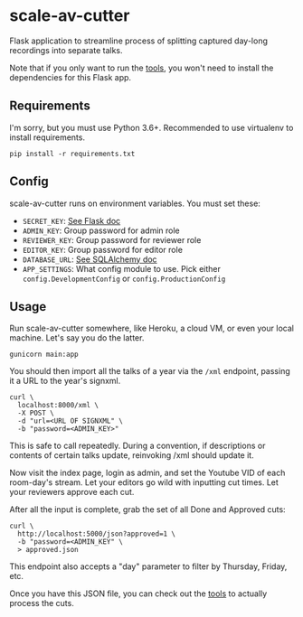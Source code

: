 scale-av-cutter
===

Flask application to streamline process of splitting captured day-long
recordings into separate talks.

Note that if you only want to run the [tools](./tools), you won't need to
install the dependencies for this Flask app.


Requirements
---

I'm sorry, but you must use Python 3.6+. Recommended to use virtualenv to
install requirements.

```
pip install -r requirements.txt
```


Config
---

scale-av-cutter runs on environment variables. You must set these:

- `SECRET_KEY`: [See Flask doc](https://flask.palletsprojects.com/en/1.1.x/config/#SECRET_KEY)
- `ADMIN_KEY`: Group password for admin role
- `REVIEWER_KEY`: Group password for reviewer role
- `EDITOR_KEY`: Group password for editor role
- `DATABASE_URL`: [See SQLAlchemy doc](https://docs.sqlalchemy.org/en/13/core/engines.html#database-urls)
- `APP_SETTINGS`: What config module to use. Pick either `config.DevelopmentConfig` or `config.ProductionConfig`


Usage
---

Run scale-av-cutter somewhere, like Heroku, a cloud VM, or even your local
machine. Let's say you do the latter.

```
gunicorn main:app
```

You should then import all the talks of a year via the `/xml` endpoint, passing
it a URL to the year's signxml.

```
curl \
  localhost:8000/xml \
  -X POST \
  -d "url=<URL OF SIGNXML" \
  -b "password=<ADMIN_KEY>"
```

This is safe to call repeatedly. During a convention, if descriptions or
contents of certain talks update, reinvoking /xml should update it.

Now visit the index page, login as admin, and set the Youtube VID of each
room-day's stream. Let your editors go wild with inputting cut times. Let your
reviewers approve each cut.

After all the input is complete, grab the set of all Done and Approved cuts:

```
curl \
  http://localhost:5000/json?approved=1 \
  -b "password=<ADMIN_KEY" \
  > approved.json
```

This endpoint also accepts a "day" parameter to filter by Thursday, Friday,
etc.

Once you have this JSON file, you can check out the [tools](./tools) to
actually process the cuts.
